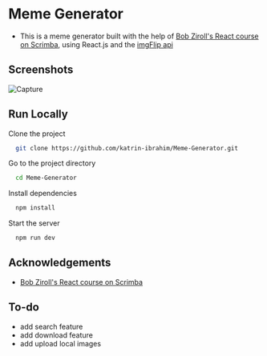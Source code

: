 
# Meme Generator

- This is a meme generator built with the help of [Bob Ziroll's React course on Scrimba](https://scrimba.com/learn/learnreact), using React.js and the [imgFlip api](https://imgflip.com/api) 



## Screenshots

![Capture](https://user-images.githubusercontent.com/85318392/187050440-7c12f1b8-9cc1-4b6e-9009-337ab77fa9b6.JPG)



## Run Locally

Clone the project

```bash
  git clone https://github.com/katrin-ibrahim/Meme-Generator.git
```

Go to the project directory

```bash
  cd Meme-Generator
```

Install dependencies

```bash
  npm install
```

Start the server

```bash
  npm run dev
```


## Acknowledgements

 - [Bob Ziroll's React course on Scrimba](https://scrimba.com/learn/learnreact)



## To-do

- add search feature
- add download feature
- add upload local images
